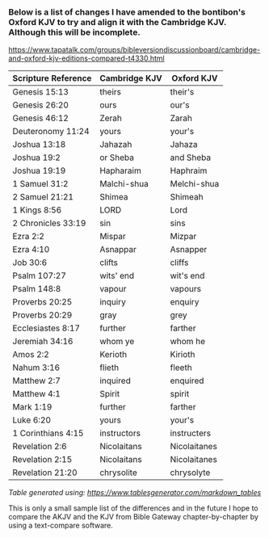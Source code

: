 ### Below is a list of changes I have amended to the bontibon's Oxford KJV to try and align it with the Cambridge KJV. Although this will be incomplete.

https://www.tapatalk.com/groups/bibleversiondiscussionboard/cambridge-and-oxford-kjv-editions-compared-t4330.html

| Scripture Reference | Cambridge KJV | Oxford KJV   |
|---------------------|---------------|--------------|
| Genesis 15:13       | theirs        | their's      |
| Genesis 26:20       | ours          | our's        |
| Genesis 46:12       | Zerah         | Zarah        |
| Deuteronomy 11:24   | yours         | your's       |
| Joshua 13:18        | Jahazah       | Jahaza       |
| Joshua 19:2         | or Sheba      | and Sheba    |
| Joshua 19:19        | Hapharaim     | Haphraim     |
| 1 Samuel 31:2       | Malchi-shua   | Melchi-shua  |
| 2 Samuel 21:21      | Shimea        | Shimeah      |
| 1 Kings 8:56        | LORD          | Lord         |
| 2 Chronicles 33:19  | sin           | sins         |
| Ezra 2:2            | Mispar        | Mizpar       |
| Ezra 4:10           | Asnappar      | Asnapper     |
| Job 30:6            | clifts        | cliffs       |
| Psalm 107:27        | wits' end     | wit's end    |
| Psalm 148:8         | vapour        | vapours      |
| Proverbs 20:25      | inquiry       | enquiry      |
| Proverbs 20:29      | gray          | grey         |
| Ecclesiastes 8:17   | further       | farther      |
| Jeremiah 34:16      | whom ye       | whom he      |
| Amos 2:2            | Kerioth       | Kirioth      |
| Nahum 3:16          | flieth        | fleeth       |
| Matthew 2:7         | inquired      | enquired     |
| Matthew 4:1         | Spirit        | spirit       |
| Mark 1:19           | further       | farther      |
| Luke 6:20           | yours         | your's       |
| 1 Corinthians 4:15  | instructors   | instructers  |
| Revelation 2:6      | Nicolaitans   | Nicolaitanes |
| Revelation 2:15     | Nicolaitans   | Nicolaitanes |
| Revelation 21:20    | chrysolite    | chrysolyte   |

*Table generated using: https://www.tablesgenerator.com/markdown_tables*

This is only a small sample list of the differences and in the future I hope to compare the AKJV and the KJV from Bible Gateway chapter-by-chapter by using a text-compare software.
